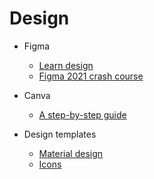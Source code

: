 # Design

- Figma
  - [Learn design](https://www.figma.com/resources/learn-design/)
  - [Figma 2021 crash course](https://www.youtube.com/watch?v=Gu1so3pz4bA)

- Canva
  - [A step-by-step guide](https://www.canva.com/learn/a-step-by-step-guide-to-designing-from-scratch/)

- Design templates
  - [Material design](https://material.io/resources)
  - [Icons](https://www.flaticon.com/packs/2?order_by=4)
